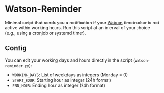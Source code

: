 # Watson-Reminder

Minimal script that sends you a notification if your [Watson](https://github.com/TailorDev/Watson) timetracker is not active within working hours.
Run this script at an interval of your choice (e.g., using a cronjob or systemd timer).

## Config

You can edit your working days and hours directly in the script (`watson-reminder.py`):

- `WORKING_DAYS`: List of weekdays as integers (Monday = 0)
- `START_HOUR`: Starting hour as integer (24h format)
- `END_HOUR`: Ending hour as integer (24h format)
